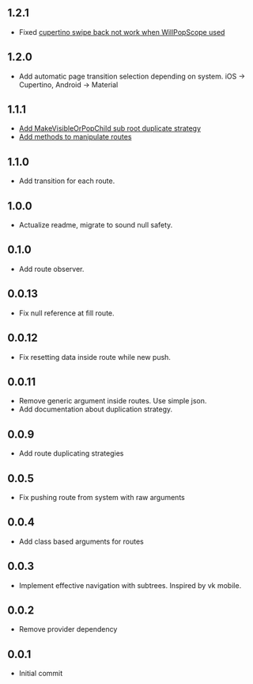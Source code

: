 ## 1.2.1

* Fixed [cupertino swipe back not work when WillPopScope used](https://github.com/flutter/flutter/issues/14203#issuecomment-886164874)

## 1.2.0

* Add automatic page transition selection depending on system. iOS -> Cupertino, Android -> Material

## 1.1.1

* [Add MakeVisibleOrPopChild sub root duplicate strategy](https://github.com/nogipx/navigation_manager/issues/4)
* [Add methods to manipulate routes](https://github.com/nogipx/navigation_manager/issues/3)

## 1.1.0

* Add transition for each route.

## 1.0.0

* Actualize readme, migrate to sound null safety.

## 0.1.0

* Add route observer.
  
## 0.0.13

* Fix null reference at fill route.

## 0.0.12

* Fix resetting data inside route while new push.
  
## 0.0.11

* Remove generic argument inside routes. Use simple json.
* Add documentation about duplication strategy.

## 0.0.9

* Add route duplicating strategies

## 0.0.5

* Fix pushing route from system with raw arguments

## 0.0.4

* Add class based arguments for routes

## 0.0.3

* Implement effective navigation with subtrees. Inspired by vk mobile.

## 0.0.2

* Remove provider dependency

## 0.0.1

* Initial commit
